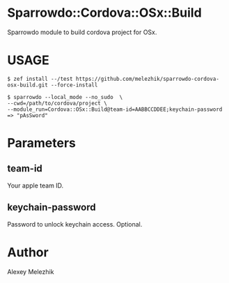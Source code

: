 # Sparrowdo::Cordova::OSx::Build

Sparrowdo module to build cordova project for OSx.

# USAGE

    $ zef install --/test https://github.com/melezhik/sparrowdo-cordova-osx-build.git --force-install

    $ sparrowdo --local_mode --no_sudo  \
    --cwd=/path/to/cordova/project \
    --module_run=Cordova::OSx::Build@team-id=AABBCCDDEE;keychain-password => "pAsSword"

# Parameters

## team-id

Your apple team ID.

## keychain-password

Password to unlock keychain access. Optional.


# Author

Alexey Melezhik

